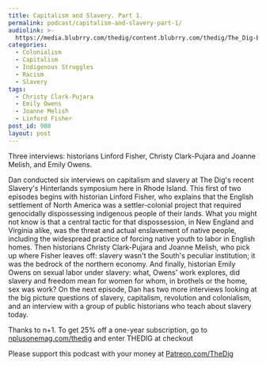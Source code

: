 ```yaml
---
title: Capitalism and Slavery. Part 1.
permalink: podcast/capitalism-and-slavery-part-1/
audiolink: >-
  https://media.blubrry.com/thedig/content.blubrry.com/thedig/The_Dig-EP_196-SlavHint1.mp3
categories:
  - Colonialism
  - Capitalism
  - Indigenous Struggles
  - Racism
  - Slavery
tags:
  - Christy Clark-Pujara
  - Emily Owens
  - Joanne Melish
  - Linford Fisher
post_id: 988
layout: post
---
```


Three interviews: historians Linford Fisher, Christy Clark-Pujara and Joanne Melish, and Emily Owens.

Dan conducted six interviews on capitalism and slavery at The Dig's recent Slavery's Hinterlands symposium here in Rhode Island. This first of two episodes begins with historian Linford Fisher, who explains that the English settlement of North America was a settler-colonial project that required genocidally dispossessing indigenous people of their lands. What you might not know is that a central tactic for that dispossession, in New England and Virginia alike, was the threat and actual enslavement of native people, including the widespread practice of forcing native youth to labor in English homes. Then historians Christy Clark-Pujara and Joanne Melish, who pick up where Fisher leaves off: slavery wasn't the South's peculiar institution; it was the bedrock of the northern economy. And finally, historian Emily Owens on sexual labor under slavery: what, Owens' work explores, did slavery and freedom mean for women for whom, in brothels or the home, sex was work? On the next episode, Dan has two more interviews looking at the big picture questions of slavery, capitalism, revolution and colonialism, and an interview with a group of public historians who teach about slavery today.

Thanks to n+1. To get 25% off a one-year subscription, go to
[nplusonemag.com/thedig](https://nplusonemag.com/thedig) and enter THEDIG at checkout

Please support this podcast with your money at
[Patreon.com/TheDig](https://patreon.com/TheDig)
